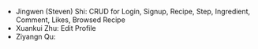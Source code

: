 - Jingwen (Steven) Shi: CRUD for Login, Signup, Recipe, Step, Ingredient, Comment, Likes, Browsed Recipe
- Xuankui Zhu: Edit Profile
- Ziyangn Qu: 
